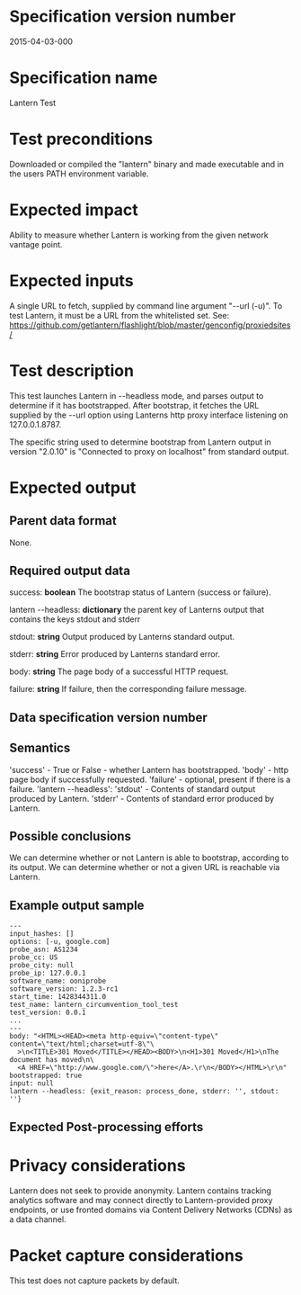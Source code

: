 # Specification version number

2015-04-03-000

# Specification name

Lantern Test

# Test preconditions

Downloaded or compiled the "lantern" binary and made executable and in
the users PATH environment variable.

# Expected impact

Ability to measure whether Lantern is working from the given network vantage point.

# Expected inputs

A single URL to fetch, supplied by command line argument "--url (-u)". To test
Lantern, it must be a URL from the whitelisted set.
See: https://github.com/getlantern/flashlight/blob/master/genconfig/proxiedsites/

# Test description

This test launches Lantern in --headless mode, and parses output to determine
if it has bootstrapped.  After bootstrap, it fetches the URL supplied by the
--url option using Lanterns http proxy interface listening on 127.0.0.1.8787.

The specific string used to determine bootstrap from Lantern output in version
"2.0.10" is "Connected to proxy on localhost" from standard output.

# Expected output

## Parent data format

None.

## Required output data

success:
**boolean** The bootstrap status of Lantern (success or failure).

lantern --headless:
**dictionary** the parent key of Lanterns output that contains the keys stdout and stderr

stdout:
**string** Output produced by Lanterns standard output.

stderr:
**string** Error produced by Lanterns standard error.

body:
**string** The page body of a successful HTTP request.

failure:
**string** If failure, then the corresponding failure message.


## Data specification version number

## Semantics

'success' - True or False - whether Lantern has bootstrapped.
'body' - http page body if successfully requested.
'failure' - optional, present if there is a failure.
'lantern --headless':
  'stdout' - Contents of standard output produced by Lantern.
  'stderr' - Contents of standard error produced by Lantern.


## Possible conclusions

We can determine whether or not Lantern is able to bootstrap, according to its output.
We can determine whether or not a given URL is reachable via Lantern.

## Example output sample
```
---
input_hashes: []
options: [-u, google.com]
probe_asn: AS1234
probe_cc: US
probe_city: null
probe_ip: 127.0.0.1
software_name: ooniprobe
software_version: 1.2.3-rc1
start_time: 1428344311.0
test_name: lantern_circumvention_tool_test
test_version: 0.0.1
...
---
body: "<HTML><HEAD><meta http-equiv=\"content-type\" content=\"text/html;charset=utf-8\"\
  >\n<TITLE>301 Moved</TITLE></HEAD><BODY>\n<H1>301 Moved</H1>\nThe document has moved\n\
  <A HREF=\"http://www.google.com/\">here</A>.\r\n</BODY></HTML>\r\n"
bootstrapped: true
input: null
lantern --headless: {exit_reason: process_done, stderr: '', stdout: ''}
```

## Expected Post-processing efforts

# Privacy considerations

Lantern does not seek to provide anonymity. Lantern contains tracking analytics
software and may connect directly to Lantern-provided proxy endpoints, or use
fronted domains via Content Delivery Networks (CDNs) as a data channel.

# Packet capture considerations

This test does not capture packets by default.
